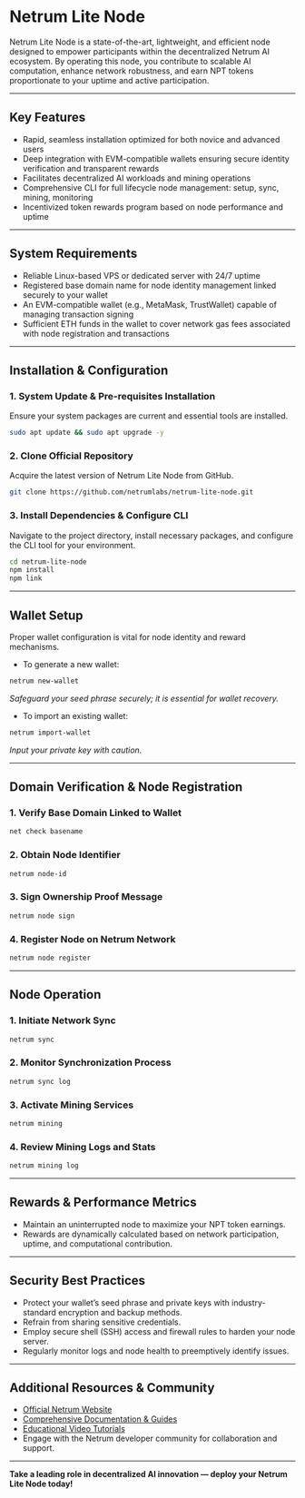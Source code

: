 # Netrum Lite Node

Netrum Lite Node is a state-of-the-art, lightweight, and efficient node designed to empower participants within the decentralized Netrum AI ecosystem. By operating this node, you contribute to scalable AI computation, enhance network robustness, and earn NPT tokens proportionate to your uptime and active participation.

---

## Key Features

- Rapid, seamless installation optimized for both novice and advanced users
- Deep integration with EVM-compatible wallets ensuring secure identity verification and transparent rewards
- Facilitates decentralized AI workloads and mining operations
- Comprehensive CLI for full lifecycle node management: setup, sync, mining, monitoring
- Incentivized token rewards program based on node performance and uptime

---

## System Requirements

- Reliable Linux-based VPS or dedicated server with 24/7 uptime
- Registered base domain name for node identity management linked securely to your wallet
- An EVM-compatible wallet (e.g., MetaMask, TrustWallet) capable of managing transaction signing
- Sufficient ETH funds in the wallet to cover network gas fees associated with node registration and transactions

---

## Installation & Configuration

### 1. System Update & Pre-requisites Installation

Ensure your system packages are current and essential tools are installed.

```bash
sudo apt update && sudo apt upgrade -y
```

### 2. Clone Official Repository

Acquire the latest version of Netrum Lite Node from GitHub.

```bash
git clone https://github.com/netrumlabs/netrum-lite-node.git
```

### 3. Install Dependencies & Configure CLI

Navigate to the project directory, install necessary packages, and configure the CLI tool for your environment.

```bash
cd netrum-lite-node
npm install
npm link
```

---

## Wallet Setup

Proper wallet configuration is vital for node identity and reward mechanisms.

- To generate a new wallet:

```bash
netrum new-wallet
```
*Safeguard your seed phrase securely; it is essential for wallet recovery.*

- To import an existing wallet:

```bash
netrum import-wallet
```

*Input your private key with caution.*

---

## Domain Verification & Node Registration

### 1. Verify Base Domain Linked to Wallet

```bash
net check basename
```

### 2. Obtain Node Identifier

```bash
netrum node-id
```

### 3. Sign Ownership Proof Message

```bash
netrum node sign
```

### 4. Register Node on Netrum Network

```bash
netrum node register
```

---

## Node Operation

### 1. Initiate Network Sync

```bash
netrum sync
```

### 2. Monitor Synchronization Process

```bash
netrum sync log
```

### 3. Activate Mining Services

```bash
netrum mining
```

### 4. Review Mining Logs and Stats

```bash
netrum mining log
```

---

## Rewards & Performance Metrics

- Maintain an uninterrupted node to maximize your NPT token earnings.
- Rewards are dynamically calculated based on network participation, uptime, and computational contribution.

---

## Security Best Practices

- Protect your wallet’s seed phrase and private keys with industry-standard encryption and backup methods.
- Refrain from sharing sensitive credentials.
- Employ secure shell (SSH) access and firewall rules to harden your node server.
- Regularly monitor logs and node health to preemptively identify issues.

---

## Additional Resources & Community

- [Official Netrum Website](https://netrumlabs.com)
- [Comprehensive Documentation & Guides](https://netrumlabs.com/blog/Netrum-Lite-Node-introduction/)
- [Educational Video Tutorials](https://www.youtube.com/@NetrumLabs)
- Engage with the Netrum developer community for collaboration and support.

---

**Take a leading role in decentralized AI innovation — deploy your Netrum Lite Node today!**
